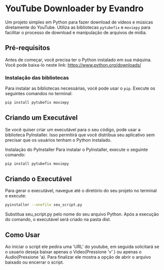 # YouTube Downloader by Evandro

Um projeto simples em Python para fazer download de vídeos e músicas diretamente do YouTube. Utiliza as bibliotecas `pytubefix` e `moviepy` para facilitar o processo de download e manipulação de arquivos de mídia.

## Pré-requisitos

Antes de começar, você precisa ter o Python instalado em sua máquina. Você pode baixa-lo neste link: https://www.python.org/downloads/

### Instalação das bibliotecas

Para instalar as bibliotecas necessárias, você pode usar o `pip`. Execute os seguintes comandos no terminal:

```bash
pip install pytubefix moviepy
```

## Criando um Executável
Se você quiser criar um executável para o seu código, pode usar a biblioteca PyInstaller. Isso permitirá que você distribua seu aplicativo sem precisar que os usuários tenham o Python instalado.

Instalação do PyInstaller
Para instalar o PyInstaller, execute o seguinte comando:

```bash
pip install pytubefix moviepy
```

## Criando o Executável
Para gerar o executável, navegue até o diretório do seu projeto no terminal e execute:

```bash
pyinstaller --onefile seu_script.py
```

Substitua seu_script.py pelo nome do seu arquivo Python. Após a execução do comando, o executável será criado na pasta dist.

## Como Usar
Ao iniciar o script ele pedira uma 'URL' do youtube, em seguida solicitará se o usuario deseja baixar apenas o Video(Pressione 'v' ) ou apenas o Audio(Pressione 'a).
Para finalizar ele mostra a opção de abrir o arquivo baixado ou encerrar o script.

